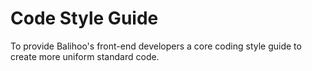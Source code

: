 Code Style Guide
================

To provide Balihoo's front-end developers a core coding style guide to create more uniform standard code.
